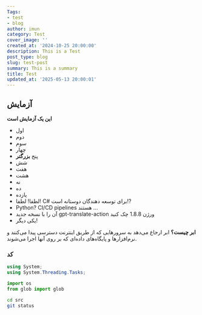 ```yaml
---
Tags:
- test
- blog
author: imun
category: Test
cover_image: ''
created_at: '2024-10-25 20:00:00'
description: This is a Test
post_type: blog
slug: test-post
summary: This is a summary
title: Test
updated_at: '2025-05-13 20:00:01'
---
```


## آزمایش

**این یک آزمایش است**

- اول
- دوم
- سوم
- چهار
- پنج **بزرگتر** 
- شش
- هفت
- هشت
- نه
- ده
- یازده
- لطفا! لطفا! C# برای توسعه دهندگان دوستانه است!?
- Python? CI/CD pipelines هستند ...
- آن را با نسخه جدید gpt-translate-action ورژن 1.8.8 چک کنید
- یکی دیگر!

**ابر چیست؟**
ابر ارجاع می‌دهد به سرورهایی که از طریق اینترنت دسترسی پیدا می‌کنند و نرم‌افزارها و پایگاه‌های داده‌ای که بر روی آنها اجرا می‌شوند.

### کد

```cs
using System;
using System.Threading.Tasks;
```

```python
import os
from glob import glob
```

```bash
cd src
git status
```
